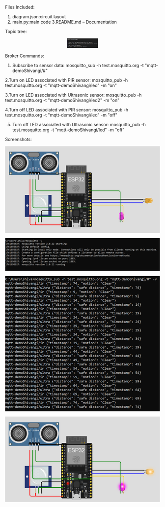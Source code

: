 Files Included:
1. diagram.json:circuit layout
2. main.py:main code
3.README.md – Documentation

Topic tree:
<p align="center">
  <img src="./topictree.png" alt="Simulation Screenshot" width="100"/>
</p>

Broker Commands:
1. Subscribe to sensor data:
mosquitto_sub -h test.mosquitto.org -t "mqtt-demoShivangi/#"

2.Turn on LED associated with PIR sensor:
mosquitto_pub -h test.mosquitto.org -t "mqtt-demoShivangi/led" -m "on"

3.Turn on LED associated with Ultrasonic sensor:
mosquitto_pub -h test.mosquitto.org -t "mqtt-demoShivangi/led2" -m "on"

4.Turn off LED associated with PIR sensor:
mosquitto_pub -h test.mosquitto.org -t "mqtt-demoShivangi/led" -m "off"

5. Turn off LED associated with Ultrasonic sensor:
mosquitto_pub -h test.mosquitto.org -t "mqtt-demoShivangi/led" -m "off"

Screenshots:
<p align="center">
  <img src="./image1.png" alt="Simulation Screenshot" width="600"/>
</p>
<p align="center">
  <img src="./image2.png" alt="Simulation Screenshot" width="600"/>
</p>
<p align="center">
  <img src="./image3.png" alt="Simulation Screenshot" width="600"/>
</p>
<p align="center">
  <img src="./image4.png" alt="Simulation Screenshot" width="600"/>
</p>

